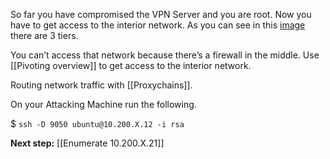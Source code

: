 
So far you have compromised the VPN Server and you are root. Now you have to get access to the interior network. As you can see in this [image](https://docs.google.com/document/d/1W1_Ck-x7nQn1f0XNTezp6Y_KslWEIjCmp_8pLg_ucrs/edit#bookmark=id.z9s26cqsw79w) there are 3 tiers.

You can’t access that network because there’s a firewall in the middle. Use [[Pivoting overview]] to get access to the interior network.

Routing network traffic with [[Proxychains]].

On your Attacking Machine run the following.

$ `ssh -D 9050 ubuntu@10.200.X.12 -i rsa`

**Next step:** [[Enumerate 10.200.X.21]]